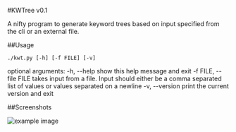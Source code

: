 #KWTree v0.1

A nifty program to generate keyword trees based on input specified from the cli or an external file.



##Usage

    ./kwt.py [-h] [-f FILE] [-v]

optional arguments:
  -h, --help            show this help message and exit
  -f FILE, --file FILE  takes input from a file. Input should either be a
                        comma separated list of values or values separated on
                        a newline
  -v, --version         print the current version and exit

##Screenshots

![example image](https://www.dropbox.com/s/j17mhe1urplguhl/example.png)
